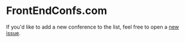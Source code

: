 # FrontEndConfs.com

If you'd like to add a new conference to the list, feel free to open a [new issue](https://github.com/jonbellah/frontendconfs/issues).
